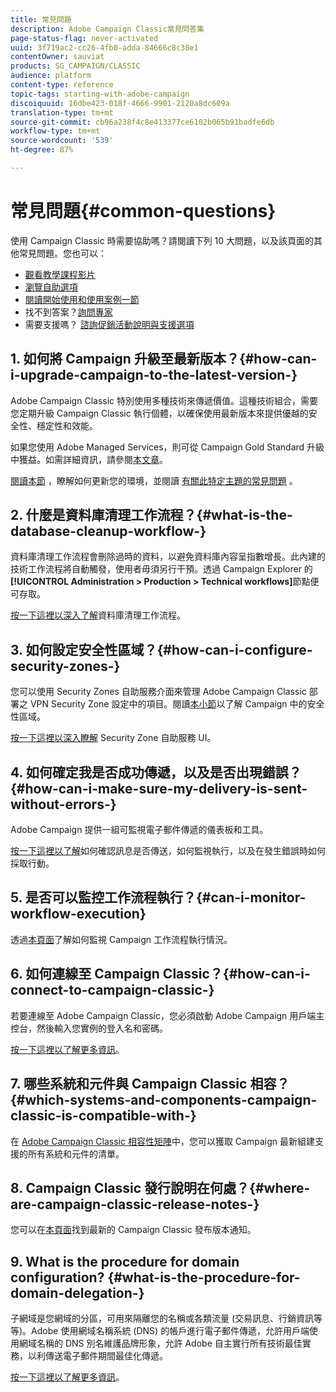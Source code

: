 ```yaml
---
title: 常見問題
description: Adobe Campaign Classic常見問答集
page-status-flag: never-activated
uuid: 3f719ac2-cc26-4fb0-adda-84666c8c38e1
contentOwner: sauviat
products: SG_CAMPAIGN/CLASSIC
audience: platform
content-type: reference
topic-tags: starting-with-adobe-campaign
discoiquuid: 16dbe423-018f-4666-9901-2120a8dc609a
translation-type: tm+mt
source-git-commit: cb96a238f4c8e413377ce6102b065b91badfe6db
workflow-type: tm+mt
source-wordcount: '539'
ht-degree: 87%

---
```



# 常見問題{#common-questions}

使用 Campaign Classic 時需要協助嗎？請閱讀下列 10 大問題，以及該頁面的其他常見問題。您也可以：

* [觀看教學課程影片](https://docs.adobe.com/content/help/zh-Hant/campaign-classic-learn/tutorials/overview.html)
* [瀏覽自助選項](../../platform/using/tutorials.md#how-to-videos)
* [閱讀開始使用和使用案例一節](../../platform/using/tutorials.md#step-by-step-guides)
* 找不到答案？[詢問專家](https://experienceleaguecommunities.adobe.com/t5/adobe-campaign-classic/ct-p/adobe-campaign-classic-community)
* 需要支援嗎？ [諮詢促銷活動說明與支援選項](https://helpx.adobe.com/campaign/kb/ac-support.html#acc-support)

## 1. 如何將 Campaign 升級至最新版本？{#how-can-i-upgrade-campaign-to-the-latest-version-}

Adobe Campaign Classic 特別使用多種技術來傳遞價值。這種技術組合，需要您定期升級 Campaign Classic 執行個體，以確保使用最新版本來提供優越的安全性、穩定性和效能。

如果您使用 Adobe Managed Services，則可從 Campaign Gold Standard 升級中獲益。如需詳細資訊，請參閱[本文章](https://helpx.adobe.com/tw/campaign/kb/gold-standard.html)。

[閱讀本節](../../production/using/build-upgrade.md) ，瞭解如何更新您的環境，並閱讀 [有關此特定主題的常見問題](../../platform/using/faq-build-upgrade.md) 。

## 2. 什麼是資料庫清理工作流程？{#what-is-the-database-cleanup-workflow-}

資料庫清理工作流程會刪除過時的資料，以避免資料庫內容呈指數增長。此內建的技術工作流程將自動觸發，使用者毋須另行干預。透過 Campaign Explorer 的 **[!UICONTROL Administration > Production > Technical workflows]**&#x200B;節點便可存取。

[按一下這裡以深入了解](../../production/using/database-cleanup-workflow.md)資料庫清理工作流程。

## 3. 如何設定安全性區域？{#how-can-i-configure-security-zones-}

您可以使用 Security Zones 自助服務介面來管理 Adobe Campaign Classic 部署之 VPN Security Zone 設定中的項目。閱讀[本小節](../../installation/using/configuring-campaign-server.md#defining-security-zones)以了解 Campaign 中的安全性區域。

[按一下這裡以深入瞭解](https://helpx.adobe.com/tw/campaign/kb/configuring-security-zones-self-service.html) Security Zone 自助服務 UI。

## 4. 如何確定我是否成功傳遞，以及是否出現錯誤？{#how-can-i-make-sure-my-delivery-is-sent-without-errors-}

Adobe Campaign 提供一組可監視電子郵件傳遞的儀表板和工具。

[按一下這裡以了解](../../delivery/using/monitoring-a-delivery.md)如何確認訊息是否傳送，如何監視執行，以及在發生錯誤時如何採取行動。

## 5. 是否可以監控工作流程執行？{#can-i-monitor-workflow-execution}

透過[本頁面](../../workflow/using/starting-a-workflow.md)了解如何監視 Campaign 工作流程執行情況。

## 6. 如何連線至 Campaign Classic？{#how-can-i-connect-to-campaign-classic-}

若要連線至 Adobe Campaign Classic，您必須啟動 Adobe Campaign 用戶端主控台，然後輸入您實例的登入名和密碼。

[按一下這裡以了解更多資訊](../../platform/using/launching-adobe-campaign.md)。

## 7. 哪些系統和元件與 Campaign Classic 相容？{#which-systems-and-components-campaign-classic-is-compatible-with-}

在 [Adobe Campaign Classic 相容性矩陣](https://helpx.adobe.com/tw/campaign/kb/compatibility-matrix.html)中，您可以獲取 Campaign 最新組建支援的所有系統和元件的清單。

## 8. Campaign Classic 發行說明在何處？{#where-are-campaign-classic-release-notes-}

您可以在[本頁面](https://docs.adobe.com/content/help/zh-Hant/campaign-classic/using/release-notes/latest-release.html)找到最新的 Campaign Classic 發布版本通知。

## 9. What is the procedure for domain configuration? {#what-is-the-procedure-for-domain-delegation-}

子網域是您網域的分區，可用來隔離您的名稱或各類流量 (交易訊息、行銷資訊等等)。Adobe 使用網域名稱系統 (DNS) 的帳戶進行電子郵件傳遞，允許用戶端使用網域名稱的 DNS 別名維護品牌形象，允許 Adobe 自主實行所有技術最佳實務，以利傳送電子郵件期間最佳化傳遞。

[按一下這裡以了解更多資訊](https://helpx.adobe.com/tw/campaign/kb/domain-name-delegation.html)。

